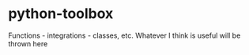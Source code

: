 # python-toolbox
Functions - integrations - classes, etc. Whatever I think is useful will be thrown here
